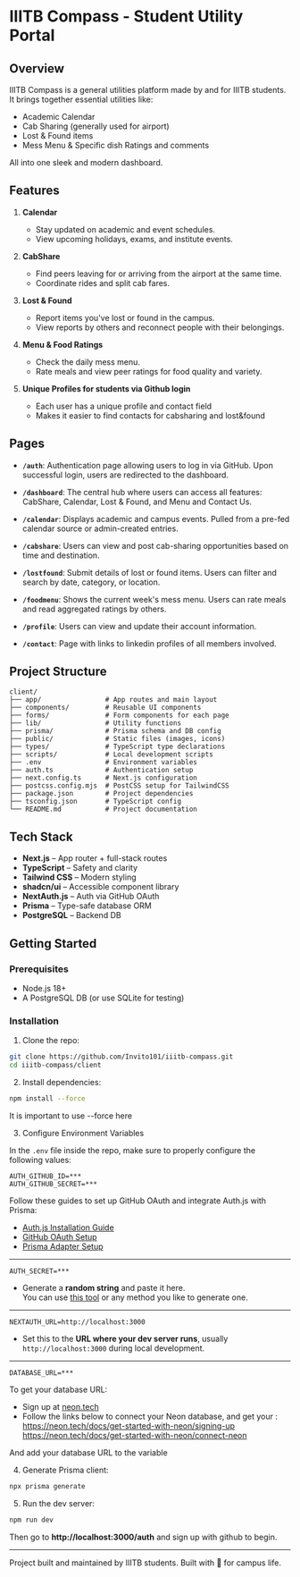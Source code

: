 # IIITB Compass - Student Utility Portal

## Overview

IIITB Compass is a general utilities platform made by and for IIITB students. It brings together essential utilities like:

-  Academic Calendar
-  Cab Sharing (generally used for airport)
-  Lost & Found items
-  Mess Menu & Specific dish Ratings and comments

All into one sleek and modern dashboard.

## Features

1. **Calendar**
   - Stay updated on academic and event schedules.
   - View upcoming holidays, exams, and institute events.

2. **CabShare**
   - Find peers leaving for or arriving from the airport at the same time.
   - Coordinate rides and split cab fares.

3. **Lost & Found**
   - Report items you've lost or found in the campus.
   - View reports by others and reconnect people with their belongings.

4. **Menu & Food Ratings**
   - Check the daily mess menu.
   - Rate meals and view peer ratings for food quality and variety.

5. **Unique Profiles for students via Github login**
   - Each user has a unique profile and contact field
   - Makes it easier to find contacts for cabsharing and lost&found

## Pages

- **`/auth`**: Authentication page allowing users to log in via GitHub. Upon successful login, users are redirected to the dashboard.

- **`/dashboard`**: The central hub where users can access all features: CabShare, Calendar, Lost & Found, and Menu and Contact Us.

- **`/calendar`**: Displays academic and campus events. Pulled from a pre-fed calendar source or admin-created entries.

- **`/cabshare`**: Users can view and post cab-sharing opportunities based on time and destination.

- **`/lostfound`**: Submit details of lost or found items. Users can filter and search by date, category, or location.

- **`/foodmenu`**: Shows the current week's mess menu. Users can rate meals and read aggregated ratings by others.

- **`/profile`**: Users can view and update their account information.

- **`/contact`**: Page with links to linkedin profiles of all members involved.


## Project Structure

```
client/
├── app/                # App routes and main layout
├── components/         # Reusable UI components
├── forms/              # Form components for each page
├── lib/                # Utility functions
├── prisma/             # Prisma schema and DB config
├── public/             # Static files (images, icons)
├── types/              # TypeScript type declarations
├── scripts/            # Local development scripts
├── .env                # Environment variables
├── auth.ts             # Authentication setup
├── next.config.ts      # Next.js configuration
├── postcss.config.mjs  # PostCSS setup for TailwindCSS
├── package.json        # Project dependencies
├── tsconfig.json       # TypeScript config
└── README.md           # Project documentation
```

## Tech Stack

- **Next.js** – App router + full-stack routes
- **TypeScript** – Safety and clarity
- **Tailwind CSS** – Modern styling
- **shadcn/ui** – Accessible component library
- **NextAuth.js** – Auth via GitHub OAuth
- **Prisma** – Type-safe database ORM
- **PostgreSQL** – Backend DB 



##  Getting Started

### Prerequisites

- Node.js 18+
- A PostgreSQL DB (or use SQLite for testing)

### Installation

1. Clone the repo:

```bash
git clone https://github.com/Invito101/iiitb-compass.git
cd iiitb-compass/client
```

2. Install dependencies:

```bash
npm install --force
```

It is important to use --force here

 3.  Configure Environment Variables

In the `.env` file inside the repo, make sure to properly configure the following values:

```env
AUTH_GITHUB_ID=***
AUTH_GITHUB_SECRET=***
```

 Follow these guides to set up GitHub OAuth and integrate Auth.js with Prisma:

-  [Auth.js Installation Guide](https://authjs.dev/getting-started/installation)  
-  [GitHub OAuth Setup](https://authjs.dev/getting-started/authentication/oauth#github)  
-  [Prisma Adapter Setup](https://authjs.dev/getting-started/adapters/prisma)

---

```env
AUTH_SECRET=***
```

- Generate a **random string** and paste it here.  
  You can use [this tool](https://generate-secret.vercel.app/32) or any method you like to generate one.

---

```env
NEXTAUTH_URL=http://localhost:3000
```

- Set this to the **URL where your dev server runs**, usually `http://localhost:3000` during local development.

---

```env
DATABASE_URL=***
```

To get your database URL:

 - Sign up at [neon.tech](https://neon.tech/docs/get-started-with-neon/signing-up)  
 - Follow the links below to connect your Neon database, and get your :  
    https://neon.tech/docs/get-started-with-neon/signing-up
    https://neon.tech/docs/get-started-with-neon/connect-neon

And add your database URL to the variable






4. Generate Prisma client:

```bash
npx prisma generate
```

5. Run the dev server:

```bash
npm run dev
```

Then go to **http://localhost:3000/auth** and sign up with github to begin.

---

Project built and maintained by IIITB students. Built with 💜 for campus life.
